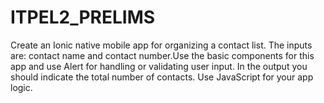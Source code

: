 # ITPEL2_PRELIMS
Create an Ionic native mobile app for organizing a contact list. The inputs are: contact name and contact number.Use the basic components for this app and use Alert for handling or validating user input. In the output you should indicate the total number of contacts.  Use JavaScript for your app logic.
